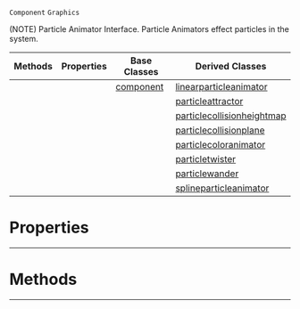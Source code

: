 `Component` `Graphics`



(NOTE) Particle Animator Interface. Particle Animators effect particles in the system.

|Methods|Properties|Base Classes|Derived Classes|
|---|---|---|---|
| | |[component](https://plasmaengine.github.io/PlasmaDocs/Plasma1/C++/code_reference/class_reference/component.md)|[linearparticleanimator](https://plasmaengine.github.io/PlasmaDocs/Plasma1/C++/code_reference/class_reference/linearparticleanimator.md)|
| | | |[particleattractor](https://plasmaengine.github.io/PlasmaDocs/Plasma1/C++/code_reference/class_reference/particleattractor.md)|
| | | |[particlecollisionheightmap](https://plasmaengine.github.io/PlasmaDocs/Plasma1/C++/code_reference/class_reference/particlecollisionheightmap.md)|
| | | |[particlecollisionplane](https://plasmaengine.github.io/PlasmaDocs/Plasma1/C++/code_reference/class_reference/particlecollisionplane.md)|
| | | |[particlecoloranimator](https://plasmaengine.github.io/PlasmaDocs/Plasma1/C++/code_reference/class_reference/particlecoloranimator.md)|
| | | |[particletwister](https://plasmaengine.github.io/PlasmaDocs/Plasma1/C++/code_reference/class_reference/particletwister.md)|
| | | |[particlewander](https://plasmaengine.github.io/PlasmaDocs/Plasma1/C++/code_reference/class_reference/particlewander.md)|
| | | |[splineparticleanimator](https://plasmaengine.github.io/PlasmaDocs/Plasma1/C++/code_reference/class_reference/splineparticleanimator.md)|


 #  Properties


---  
 #  Methods


---  
 

 